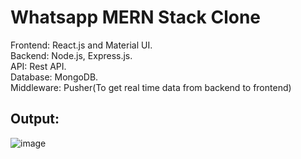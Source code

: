 # Whatsapp MERN Stack Clone

Frontend: React.js and Material UI.\
Backend: Node.js, Express.js.\
API: Rest API.\
Database: MongoDB.\
Middleware: Pusher(To get real time data from backend to frontend)



## Output:

![image](https://user-images.githubusercontent.com/53139366/148649314-f2da09db-b030-4465-ae3f-b5c4c075c6fe.png)


